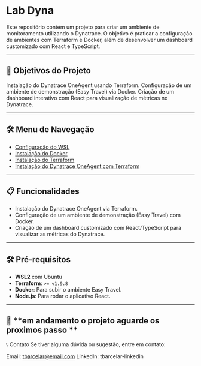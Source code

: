 # Lab Dyna

Este repositório contém um projeto para criar um ambiente de monitoramento utilizando o Dynatrace. O objetivo é praticar a configuração de ambientes com Terraform e Docker, além de desenvolver um dashboard customizado com React e TypeScript.

---

## 🚀 **Objetivos do Projeto**
Instalação do Dynatrace OneAgent usando Terraform.
Configuração de um ambiente de demonstração (Easy Travel) via Docker.
Criação de um dashboard interativo com React para visualização de métricas no Dynatrace.

---

## 🛠️ **Menu de Navegação**
- <a href="https://github.com/tbarcelar/lab-dyna/blob/main/01-configurar-wsl.md">Configuração do WSL</a>
- <a href="https://github.com/tbarcelar/lab-dyna/blob/main/02-instalar-docker.md">Instalação do Docker</a>
- <a href="https://github.com/tbarcelar/lab-dyna/blob/main/03-instalar-terraform.md">Instalação do Terraform</a>
- <a href="https://github.com/tbarcelar/lab-dyna/blob/main/04-instalar-dynatrace-oneagent.md">Instalação do Dynatrace OneAgent com Terraform</a>


---

## 📋 **Funcionalidades**
- Instalação do Dynatrace OneAgent via Terraform.
- Configuração de um ambiente de demonstração (Easy Travel) com Docker.
- Criação de um dashboard customizado com React/TypeScript para visualizar as métricas do Dynatrace.

---

## 🛠️ **Pré-requisitos**
- **WSL2** com Ubuntu
- **Terraform**: `>= v1.9.8`
- **Docker**: Para subir o ambiente Easy Travel.
- **Node.js**: Para rodar o aplicativo React.

---

## 🚀 **em andamento o projeto aguarde os proximos passo **



📞 Contato
Se tiver alguma dúvida ou sugestão, entre em contato:

Email: tbarcelar@email.com
LinkedIn: tbarcelar-linkedin